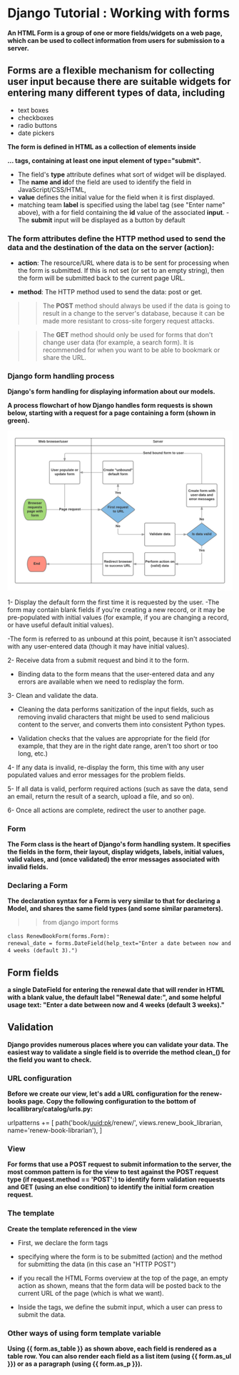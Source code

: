 # Django Tutorial : Working with forms

 **An HTML Form is a group of one or more fields/widgets on a web page, which can be used to collect information from users for submission to a server.**

 ##  Forms are a flexible mechanism for collecting user input because there are suitable widgets for entering many different types of data, including 

 - text boxes 
 - checkboxes
 - radio buttons
 - date pickers 

 **The form is defined in HTML as a collection of elements inside <form>…</form> tags, containing at least one input element of type="submit".**

 - The field's **type** attribute defines what sort of widget will be displayed. 
 - The **name and id**of the field are used to identify the field in JavaScript/CSS/HTML, 
 -  **value** defines the initial value for the field when it is first displayed.
 - matching team **label** is specified using the label tag (see "Enter name" above), with a for field containing the **id** value of the associated **input**.
 -The **submit** input will be displayed as a button by default


### The form attributes define the HTTP method used to send the data and the destination of the data on the server (action):

- **action**: The resource/URL where data is to be sent for processing when the form is submitted. If this is not set (or set to an empty string), then the form will be submitted back to the current page URL.

- **method**: The HTTP method used to send the data: post or get.

>> The **POST** method should always be used if the data is going to result in a change to the server's database, because it can be made more resistant to cross-site forgery request attacks.

>> The **GET** method should only be used for forms that don't change user data (for example, a search form). It is recommended for when you want to be able to bookmark or share the URL.

### Django form handling process

**Django's form handling for displaying information about our models.**

**A process flowchart of how Django handles form requests is shown below, starting with a request for a page containing a form (shown in green).**


![image](./form_handling_-_standard.png)

1- Display the default form the first time it is requested by the user.
   -The form may contain blank fields if you're creating a new record, or it may be pre-populated with initial values (for example, if you are changing a record, or have useful default initial values).

   -The form is referred to as unbound at this point, because it isn't associated with any user-entered data (though it may have initial values).

2- Receive data from a submit request and bind it to the form.

   - Binding data to the form means that the user-entered data and any errors are available when we need to redisplay the form.

3- Clean and validate the data.

   - Cleaning the data performs sanitization of the input fields, such as removing invalid characters that might be used to send malicious content to the server, and converts them into consistent Python types.

   - Validation checks that the values are appropriate for the field (for example, that they are in the right date range, aren't too short or too long, etc.)

4- If any data is invalid, re-display the form, this time with any user populated values and error messages for the problem fields.

5- If all data is valid, perform required actions (such as save the data, send an email, return the result of a search, upload a file, and so on).

6- Once all actions are complete, redirect the user to another page.

### Form

**The Form class is the heart of Django's form handling system. It specifies the fields in the form, their layout, display widgets, labels, initial values, valid values, and (once validated) the error messages associated with invalid fields.**

### Declaring a Form

**The declaration syntax for a Form is very similar to that for declaring a Model, and shares the same field types (and some similar parameters).**

>> from django import forms

    class RenewBookForm(forms.Form):
    renewal_date = forms.DateField(help_text="Enter a date between now and 4 weeks (default 3).")


## Form fields

**a single DateField for entering the renewal date that will render in HTML with a blank value, the default label "Renewal date:", and some helpful usage text: "Enter a date between now and 4 weeks (default 3 weeks)."**

## Validation

**Django provides numerous places where you can validate your data. The easiest way to validate a single field is to override the method clean_<fieldname>() for the field you want to check.**

### URL configuration

**Before we create our view, let's add a URL configuration for the renew-books page. Copy the following configuration to the bottom of locallibrary/catalog/urls.py:**

>>
 urlpatterns += [
    path('book/<uuid:pk>/renew/', views.renew_book_librarian, name='renew-book-librarian'),
 ]

### View

**For forms that use a POST request to submit information to the server, the most common pattern is for the view to test against the POST request type (if request.method == 'POST':) to identify form validation requests and GET (using an else condition) to identify the initial form creation request.**

### The template

**Create the template referenced in the view**

- First, we declare the form tags

- specifying where the form is to be submitted (action) and the method for submitting the data (in this case an "HTTP POST") 

- if you recall the HTML Forms overview at the top of the page, an empty action as shown, means that the form data will be posted back to the current URL of the page (which is what we want).

- Inside the tags, we define the submit input, which a user can press to submit the data. 

### Other ways of using form template variable

**Using {{ form.as_table }} as shown above, each field is rendered as a table row. You can also render each field as a list item (using {{ form.as_ul }}) or as a paragraph (using {{ form.as_p }}).**

